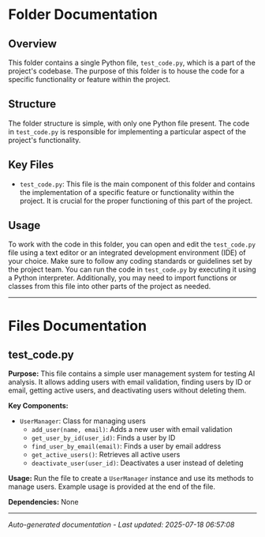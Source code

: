 # Folder Documentation

## Overview
This folder contains a single Python file, `test_code.py`, which is a part of the project's codebase. The purpose of this folder is to house the code for a specific functionality or feature within the project.

## Structure
The folder structure is simple, with only one Python file present. The code in `test_code.py` is responsible for implementing a particular aspect of the project's functionality.

## Key Files
- `test_code.py`: This file is the main component of this folder and contains the implementation of a specific feature or functionality within the project. It is crucial for the proper functioning of this part of the project.

## Usage
To work with the code in this folder, you can open and edit the `test_code.py` file using a text editor or an integrated development environment (IDE) of your choice. Make sure to follow any coding standards or guidelines set by the project team. You can run the code in `test_code.py` by executing it using a Python interpreter. Additionally, you may need to import functions or classes from this file into other parts of the project as needed.

---

# Files Documentation

## test_code.py

**Purpose:** This file contains a simple user management system for testing AI analysis. It allows adding users with email validation, finding users by ID or email, getting active users, and deactivating users without deleting them.

**Key Components:**
- `UserManager`: Class for managing users
  - `add_user(name, email)`: Adds a new user with email validation
  - `get_user_by_id(user_id)`: Finds a user by ID
  - `find_user_by_email(email)`: Finds a user by email address
  - `get_active_users()`: Retrieves all active users
  - `deactivate_user(user_id)`: Deactivates a user instead of deleting

**Usage:** Run the file to create a `UserManager` instance and use its methods to manage users. Example usage is provided at the end of the file.

**Dependencies:** None

---
*Auto-generated documentation - Last updated: 2025-07-18 06:57:08*
